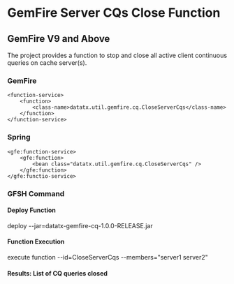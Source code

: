# GemFire Server CQs Close Function
## GemFire V9 and Above
The project provides a function to stop and close all active client continuous queries on cache server(s). 

### GemFire
    <function-service>
        <function>
            <class-name>datatx.util.gemfire.cq.CloseServerCqs</class-name>
        </function>
    </function-service>

### Spring
    <gfe:function-service>
        <gfe:function>
            <bean class="datatx.util.gemfire.cq.CloseServerCqs" />
        </gfe:function>
    </gfe:functio-service>

### GFSH Command

#### Deploy Function
deploy --jar=datatx-gemfire-cq-1.0.0-RELEASE.jar

#### Function Execution
execute function --id=CloseServerCqs --members="server1 server2"

#### Results: List of CQ queries closed


